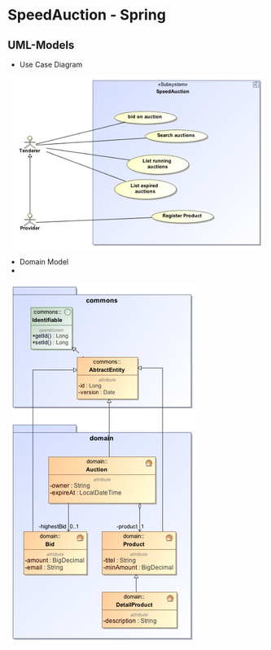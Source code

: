 # SpeedAuction - Spring

## UML-Models

- Use Case Diagram

![Use Case](https://github.com/idueppe/springspeedauction/blob/master/src/main/site/models/usecase.png)
- Domain Model
- 
![Domain](https://github.com/idueppe/springspeedauction/blob/master/src/main/site/models/domain.png)
